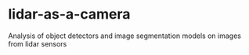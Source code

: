 # lidar-as-a-camera
Analysis of object detectors and image segmentation models on images from lidar sensors

